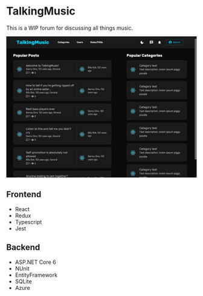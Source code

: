 # TalkingMusic

This is a WIP forum for discussing all things music.

![WIP demo](talkingmusic_wip.gif)

## Frontend
- React
- Redux
- Typescript
- Jest

## Backend
- ASP.NET Core 6
- NUnit
- EntityFramework
- SQLite
- Azure